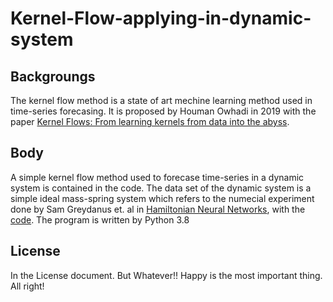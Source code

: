 # Kernel-Flow-applying-in-dynamic-system
## Backgroungs
The kernel flow method is a state of art mechine learning method used in time-series forecasing. It is proposed by Houman Owhadi in 2019 with the paper [Kernel Flows: From learning kernels from data into the abyss](https://doi.org/10.1016/j.jcp.2019.03.040). 
## Body
A simple kernel flow method used to forecase time-series in a dynamic system is contained in the code. The data set of the dynamic system is a simple ideal mass-spring system which refers to the numecial experiment done by Sam Greydanus et. al in [Hamiltonian Neural Networks](https://arxiv.org/abs/1906.01563), with the [code](github.com/greydanus/hamiltonian-nn). The program is written by Python 3.8
## License
In the License document. But Whatever!! Happy is the most important thing. All right!
